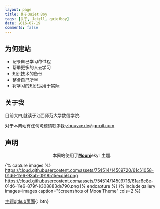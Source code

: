 ```yaml
---
layout: page
title: 关于Quiet Boy
tags: [关于, Jekyll, quietboy]
date: 2016-07-19
comments: false
---
```


## 为何建站
* 记录自己学习的过程
* 帮助更多的人去学习
* 知识技术的备份
* 整合自己所学
* 将学习的知识运用于实际

## 关于我

目前大四,就读于江西师范大学数信学院.

对于本网站有任何问题请联系我:[zhouyuexie@gmail.com](zhouyuexie@gmail.com)

## 声明

<center>本网站使用了<a href="http://taylantatli.github.io/Moon"><b>Moon</b></a>jekyll 主题.</center>

{% capture images %}
    https://cloud.githubusercontent.com/assets/754514/14509720/61c61058-01d6-11e6-93ab-0918515ecd56.png
    https://cloud.githubusercontent.com/assets/754514/14509716/61ac6c8e-01d6-11e6-879f-8308883de790.png
{% endcapture %}
{% include gallery images=images caption="Screenshots of Moon Theme" cols=2 %}
      
[主题github页面](https://github.com/TaylanTatli/Moon){: .btn}

